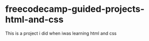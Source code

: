 # freecodecamp-guided-projects-html-and-css
This is a project i did when iwas learning html and css
